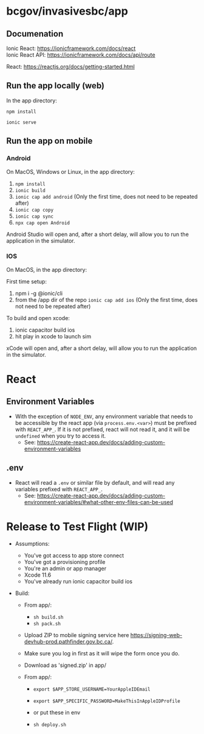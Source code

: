 # bcgov/invasivesbc/app

## Documenation

Ionic React: https://ionicframework.com/docs/react  
Ionic React API: https://ionicframework.com/docs/api/route

React: https://reactjs.org/docs/getting-started.html

## Run the app locally (web)

In the app directory:

```
npm install

ionic serve
```

## Run the app on mobile

### Android

On MacOS, Windows or Linux, in the app directory:

1. `npm install`
2. `ionic build`
3. `ionic cap add android` (Only the first time, does not need to be repeated after)
4. `ionic cap copy`
5. `ionic cap sync`
6. `npx cap open Android`

Android Studio will open and, after a short delay, will allow you to run the application in the simulator.


### IOS

On MacOS, in the app directory:

First time setup:
1. npm i -g @ionic/cli
2. from the /app dir of the repo `ionic cap add ios` (Only the first time, does not need to be repeated after)

To build and open xcode:
1. ionic capacitor build ios
2. hit play in xcode to launch sim

xCode will open and, after a short delay, will allow you to run the application in the simulator.

# React

## Environment Variables
- With the exception of `NODE_ENV`, any environment variable that needs to be accessible by the react app (via `process.env.<var>`) must be prefixed with `REACT_APP_`.  If it is not prefixed, react will not read it, and it will be `undefined` when you try to access it.
  - See: https://create-react-app.dev/docs/adding-custom-environment-variables

## .env
- React will read a `.env` or similar file by default, and will read any variables prefixed with `REACT_APP_`.
  - See: https://create-react-app.dev/docs/adding-custom-environment-variables/#what-other-env-files-can-be-used

# Release to Test Flight (WIP)

- Assumptions:  
	- You've got access to app store connect
	- You've got a provisioning profile
	- You're an admin or app manager
	- Xcode 11.6
	- You've already run ionic capacitor build ios

- Build: 
	- From app/:
		- `sh build.sh`
		- `sh pack.sh`

	- Upload ZIP to mobile signing service here https://signing-web-devhub-prod.pathfinder.gov.bc.ca/.  
	- Make sure you log in first as it will wipe the form once you do.
	- Download as 'signed.zip' in app/

	- From app/:
        - `export $APP_STORE_USERNAME=YourAppleIDEmail`
		- `export $APP_SPECIFIC_PASSWORD=MakeThisInAppleIDProfile`
		- or put these in env
 	
		- `sh deploy.sh`
